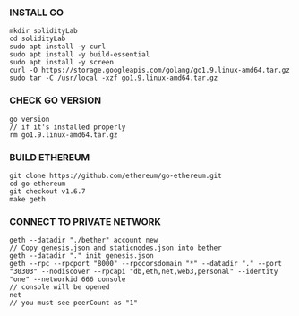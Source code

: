 ### INSTALL GO
	mkdir solidityLab
	cd solidityLab
	sudo apt install -y curl
	sudo apt install -y build-essential
	sudo apt install -y screen
	curl -O https://storage.googleapis.com/golang/go1.9.linux-amd64.tar.gz
	sudo tar -C /usr/local -xzf go1.9.linux-amd64.tar.gz 

### CHECK GO VERSION	
	go version 
	// if it's installed properly
	rm go1.9.linux-amd64.tar.gz 

### BUILD ETHEREUM
	git clone https://github.com/ethereum/go-ethereum.git
	cd go-ethereum
	git checkout v1.6.7
	make geth



### CONNECT TO PRIVATE NETWORK

	geth --datadir "./bether" account new
	// Copy genesis.json and staticnodes.json into bether
	geth --datadir "." init genesis.json
	geth --rpc --rpcport "8000" --rpccorsdomain "*" --datadir "." --port "30303" --nodiscover --rpcapi "db,eth,net,web3,personal" --identity "one" --networkid 666 console
	// console will be opened
	net
	// you must see peerCount as "1"
